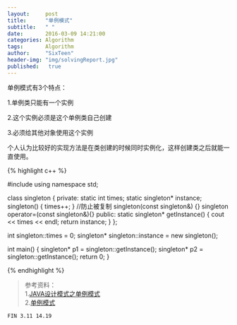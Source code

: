 ```yaml
---
layout:     post
title:      "单例模式"
subtitle:   " "
date:       2016-03-09 14:21:00
categories: Algorithm
tags:       Algorithm
author:     "SixTeen"
header-img: "img/solvingReport.jpg"
published:   true
---
```


单例模式有3个特点：

1.单例类只能有一个实例

2.这个实例必须是这个单例类自己创建

3.必须给其他对象使用这个实例

个人认为比较好的实现方法是在类创建的时候同时实例化，这样创建类之后就能一直使用。

{% highlight c++ %}

#include<iostream>
using namespace std;

class singleton {
private:
    static int times;
    static singleton* instance;
    singleton() {
        times++;
    }
    //防止被复制
    singleton(const singleton&) {}
    singleton operator=(const singleton&){}
public:
    static singleton* getInstance() {
        cout << times << endl;
        return instance;
    }
};

int singleton::times = 0;
singleton* singleton::instance = new singleton();


int main() {
    singleton* p1 = singleton::getInstance();
    singleton* p2 = singleton::getInstance();
    return 0;
}

{% endhighlight %}


>参考资料：<br/>1.[JAVA设计模式之单例模式](http://blog.csdn.net/jason0539/article/details/23297037)<br/>2.[单例模式](http://www.cnblogs.com/cxjchen/p/3148582.html)


    FIN 3.11 14.19
